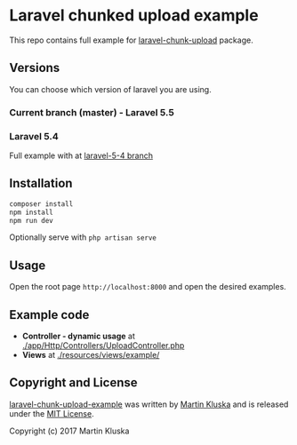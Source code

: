 # Laravel chunked upload example
This repo contains full example for [laravel-chunk-upload](https://github.com/pionl/laravel-chunk-upload) package.

## Versions
You can choose which version of laravel you are using.

### Current branch (master) - Laravel 5.5

### Laravel 5.4
Full example with at [laravel-5-4 branch](https://github.com/pionl/laravel-chunk-upload-example/tree/laravel-5-4)

## Installation

```bash
composer install
npm install
npm run dev
```

Optionally serve with `php artisan serve`

## Usage

Open the root page `http://localhost:8000` and open the desired examples.

## Example code
* **Controller - dynamic usage** at [./app/Http/Controllers/UploadController.php](./app/Http/Controllers/UploadController.php)
* **Views** at [./resources/views/example/](./resources/views/example/)

## Copyright and License

[laravel-chunk-upload-example](https://github.com/pionl/laravel-chunk-upload-example)
was written by [Martin Kluska](http://kluska.cz) and is released under the 
[MIT License](LICENSE.md).

Copyright (c) 2017 Martin Kluska